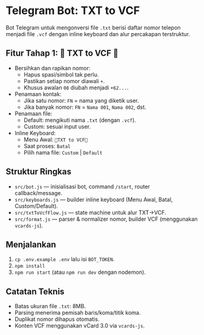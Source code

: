 # Telegram Bot: TXT to VCF

Bot Telegram untuk mengonversi file `.txt` berisi daftar nomor telepon menjadi file `.vcf` dengan inline keyboard dan alur percakapan terstruktur.

## Fitur Tahap 1: 📒 TXT to VCF 📒
- Bersihkan dan rapikan nomor:
  - Hapus spasi/simbol tak perlu.
  - Pastikan setiap nomor diawali `+`.
  - Khusus awalan `08` diubah menjadi `+62...`.
- Penamaan kontak:
  - Jika satu nomor: `FN` = nama yang diketik user.
  - Jika banyak nomor: `FN` = `Nama 001`, `Nama 002`, dst.
- Penamaan file:
  - Default: mengikuti nama `.txt` (dengan `.vcf`).
  - Custom: sesuai input user.
- Inline Keyboard:
  - Menu Awal: `📒TXT to VCF📒`
  - Saat proses: `Batal`
  - Pilih nama file: `Custom` | `Default`

## Struktur Ringkas
- `src/bot.js` — inisialisasi bot, command `/start`, router callback/message.
- `src/keyboards.js` — builder inline keyboard (Menu Awal, Batal, Custom/Default).
- `src/txtToVcfFlow.js` — state machine untuk alur TXT→VCF.
- `src/format.js` — parser & normalizer nomor, builder VCF (menggunakan `vcards-js`).

## Menjalankan
1. `cp .env.example .env` lalu isi `BOT_TOKEN`.
2. `npm install`
3. `npm run start` (atau `npm run dev` dengan nodemon).

## Catatan Teknis
- Batas ukuran file `.txt`: 8MB.
- Parsing menerima pemisah baris/koma/titik koma.
- Duplikat nomor dihapus otomatis.
- Konten VCF menggunakan vCard 3.0 via `vcards-js`.
